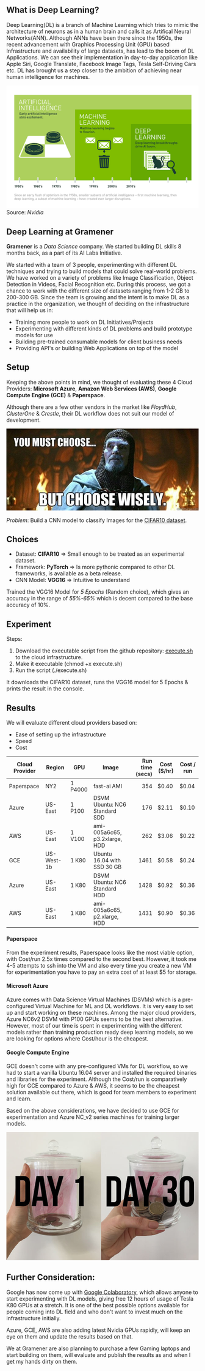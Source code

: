 ## What is Deep Learning?

Deep Learning(DL) is a branch of Machine Learning which tries to mimic the architecture of neurons as in a human brain and
calls it as Artifical Neural Networks(ANN). Although ANNs have been there since the 1950s, the recent advancement with Graphics Processing Unit (GPU) based Infrastructure and availability of large datasets, has lead to the boom of DL Applications. We can see their implementation in day-to-day application like Apple Siri, Google Translate, Facebook Image Tags, Tesla Self-Driving Cars etc. DL has brought us a step closer to the ambition of achieving near human intelligence for machines.

![Deep Learning](imgs/one.png)
Source: *Nvidia*

## Deep Learning at Gramener

**Gramener** is a *Data Science* company. We started building DL skills 8 months back,
as a part of its AI Labs Initiative.

We started with a team of 3 people, experimenting with different DL techniques and trying to build
models that could solve real-world problems. We have worked on a variety of problems like Image Classification, Object Detection in Videos, Facial Recognition etc. During this process, we got a chance to work with the different size of datasets ranging from 1-2 GB to 200-300 GB. Since the team is growing and the intent is to make DL as a practice in the organization, we thought of deciding on the infrastructure that will help us in:
- Training more people to work on DL Initiatives/Projects
- Experimenting with different kinds of DL problems and build prototype models for use
- Building pre-trained consumable models for client business needs
- Providing API's or building Web Applications on top of the model


## Setup

Keeping the above points in mind, we thought of evaluating these 4 Cloud Providers:
**Microsoft Azure**, **Amazon Web Services (AWS)**, **Google Compute Engine (GCE)** & **Paperspace**.

Although there are a few other vendors in the market like *FloydHub*, *ClusterOne* & *Crestle*, their DL workflow
does not suit our model of development.

![GPU Infrastructure](imgs/two.jpeg)

*Problem*: Build a CNN model to classify Images for the [CIFAR10 dataset](https://www.cs.toronto.edu/~kriz/cifar.html).

## Choices

- Dataset: **CIFAR10** => Small enough to be treated as an experimental dataset.
- Framework: **PyTorch** => Is more pythonic compared to other DL frameworks, is available as a beta release.
- CNN Model: **VGG16** => Intuitive to understand

Trained the VGG16 Model for *5 Epochs* (Random choice), which gives an accuracy in the range of *55%-65%* which
is decent compared to the base accuracy of 10%.

## Experiment

Steps:
1. Download the executable script from the github repository: [execute.sh](https://github.com/srm-soumya/cloud-check/blob/master/execute.sh) to the cloud infrastructure.
2. Make it executable (chmod +x execute.sh)
3. Run the script (./execute.sh)

It downloads the CIFAR10 dataset, runs the VGG16 model for 5 Epochs & prints the result in the console.

## Results

We will evaluate different cloud providers based on:
- Ease of setting up the infrastructure
- Speed
- Cost

| Cloud Provider | Region     | GPU     | Image                         | Run time (secs) | Cost ($/hr) | Cost / run |
|----------------|------------|---------|-------------------------------|----------------:|-------------|------------|
| Paperspace     | NY2        | 1 P4000 | fast-ai AMI                   |             354 |       $0.40 |      $0.04 |
| Azure          | US-East    | 1 P100  | DSVM Ubuntu: NC6 Standard SDD |             176 |       $2.11 |      $0.10 |
| AWS            | US-East    | 1 V100  | ami-005a6c65, p3.2xlarge, HDD |             262 |       $3.06 |      $0.22 |
| GCE            | US-West-1b | 1 K80   | Ubuntu 16.04 with SSD 30 GB   |            1461 |       $0.58 |      $0.24 |
| Azure          | US-East    | 1 K80   | DSVM Ubuntu: NC6 Standard HDD |            1428 |       $0.92 |      $0.36 |
| AWS            | US-East    | 1 K80   | ami-005a6c65, p2.xlarge, HDD  |            1431 |       $0.90 |      $0.36 |

#### Paperspace
From the experiment results, Paperspace looks like the most viable option, with Cost/run 2.5x times compared to the
second best. However, it took me 4-5 attempts to ssh into the VM and also every time you create a new VM for
experimentation you have to pay an extra cost of at least $5 for storage.

#### Microsoft Azure
Azure comes with Data Science Virtual Machines (DSVMs) which is a pre-configured Virtual Machine for ML and DL workflows.
It is very easy to set up and start working on these machines. Among the major cloud providers, Azure NC6v2 DSVM with P100 GPUs
seems to be the best alternative. However, most of our time is spent in experimenting with the different models rather than training
production ready deep learning models, so we are looking for options where Cost/hour is the cheapest.

#### Google Compute Engine
GCE doesn't come with any pre-configured VMs for DL workflow, so we had to start a vanilla Ubuntu 16.04 server and installed
the required binaries and libraries for the experiment. Although the Cost/run is comparatively high for GCE compared to Azure & AWS, it seems to be the cheapest solution available out there, which is good for team members to experiment and learn.

Based on the above considerations, we have decided to use GCE for experimentation and Azure NC_v2 series machines for
training larger models.

![Save Cost](imgs/three.jpg)

## Further Consideration:
Google has now come up with [Google Colaboratory](https://colab.research.google.com/), which allows anyone to start experimenting with DL models, giving free 12 hours of usage of Tesla K80 GPUs at a stretch. It is one of the best possible options available for people coming into DL field and who don't want to invest much on the infrastructure initially.

Azure, GCE, AWS are also adding latest Nvidia GPUs rapidly, will keep an eye on them and update the results based on that.

We at Gramener are also planning to purchase a few Gaming laptops and start building on them, will evaluate and publish the results as and when I get my hands dirty on them.
